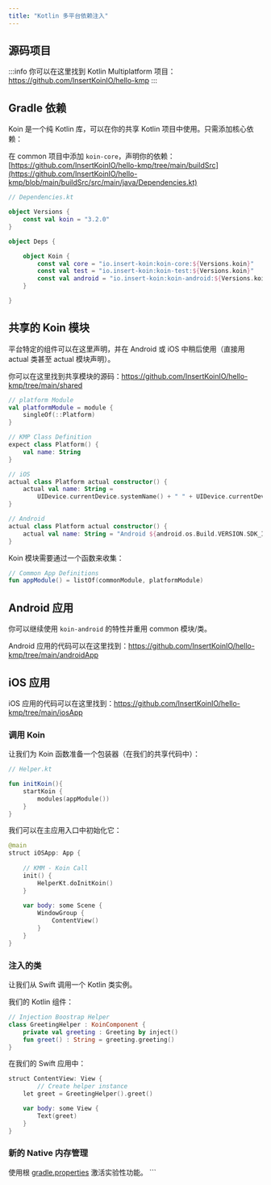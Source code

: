 ```yaml
---
title: "Kotlin 多平台依赖注入"
---
```

## 源码项目

:::info
 你可以在这里找到 Kotlin Multiplatform 项目：https://github.com/InsertKoinIO/hello-kmp
:::

## Gradle 依赖

Koin 是一个纯 Kotlin 库，可以在你的共享 Kotlin 项目中使用。只需添加核心依赖：

在 common 项目中添加 `koin-core`，声明你的依赖：[https://github.com/InsertKoinIO/hello-kmp/tree/main/buildSrc](https://github.com/InsertKoinIO/hello-kmp/blob/main/buildSrc/src/main/java/Dependencies.kt)

```kotlin
// Dependencies.kt

object Versions {
    const val koin = "3.2.0"
}

object Deps {

    object Koin {
        const val core = "io.insert-koin:koin-core:${Versions.koin}"
        const val test = "io.insert-koin:koin-test:${Versions.koin}"
        const val android = "io.insert-koin:koin-android:${Versions.koin}"
    }

}
```

## 共享的 Koin 模块

平台特定的组件可以在这里声明，并在 Android 或 iOS 中稍后使用（直接用 actual 类甚至 actual 模块声明）。

你可以在这里找到共享模块的源码：https://github.com/InsertKoinIO/hello-kmp/tree/main/shared

```kotlin
// platform Module
val platformModule = module {
    singleOf(::Platform)
}

// KMP Class Definition
expect class Platform() {
    val name: String
}

// iOS
actual class Platform actual constructor() {
    actual val name: String =
        UIDevice.currentDevice.systemName() + " " + UIDevice.currentDevice.systemVersion
}

// Android
actual class Platform actual constructor() {
    actual val name: String = "Android ${android.os.Build.VERSION.SDK_INT}"
}
```

Koin 模块需要通过一个函数来收集：

```kotlin
// Common App Definitions
fun appModule() = listOf(commonModule, platformModule)
```

## Android 应用

你可以继续使用 `koin-android` 的特性并重用 common 模块/类。

Android 应用的代码可以在这里找到：https://github.com/InsertKoinIO/hello-kmp/tree/main/androidApp

## iOS 应用

iOS 应用的代码可以在这里找到：https://github.com/InsertKoinIO/hello-kmp/tree/main/iosApp

### 调用 Koin

让我们为 Koin 函数准备一个包装器（在我们的共享代码中）：

```kotlin
// Helper.kt

fun initKoin(){
    startKoin {
        modules(appModule())
    }
}
```

我们可以在主应用入口中初始化它：

```kotlin
@main
struct iOSApp: App {
    
    // KMM - Koin Call
    init() {
        HelperKt.doInitKoin()
    }
    
    var body: some Scene {
        WindowGroup {
            ContentView()
        }
    }
}
```

### 注入的类

让我们从 Swift 调用一个 Kotlin 类实例。

我们的 Kotlin 组件：

```kotlin
// Injection Boostrap Helper
class GreetingHelper : KoinComponent {
    private val greeting : Greeting by inject()
    fun greet() : String = greeting.greeting()
}
```

在我们的 Swift 应用中：

```kotlin
struct ContentView: View {
        // Create helper instance
    let greet = GreetingHelper().greet()

    var body: some View {
        Text(greet)
    }
}
```

### 新的 Native 内存管理

使用根 [gradle.properties](https://kotlinlang.org/docs/native-memory-manager.html) 激活实验性功能。
    ```
